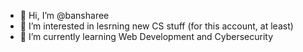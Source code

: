 - 👋 Hi, I’m @bansharee
- 👀 I’m interested in lesrning new CS stuff (for this account, at least)
- 🌱 I’m currently learning Web Development and Cybersecurity
